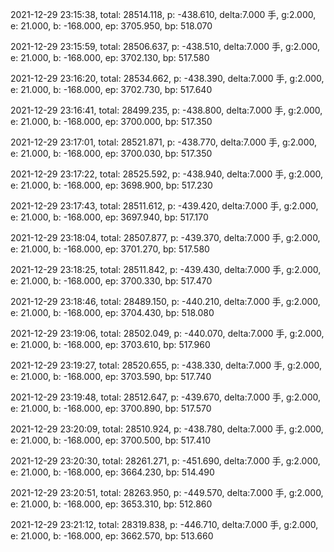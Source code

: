 2021-12-29 23:15:38, total: 28514.118, p: -438.610, delta:7.000 手, g:2.000, e: 21.000, b: -168.000, ep: 3705.950, bp: 518.070

2021-12-29 23:15:59, total: 28506.637, p: -438.510, delta:7.000 手, g:2.000, e: 21.000, b: -168.000, ep: 3702.130, bp: 517.580

2021-12-29 23:16:20, total: 28534.662, p: -438.390, delta:7.000 手, g:2.000, e: 21.000, b: -168.000, ep: 3702.730, bp: 517.640

2021-12-29 23:16:41, total: 28499.235, p: -438.800, delta:7.000 手, g:2.000, e: 21.000, b: -168.000, ep: 3700.000, bp: 517.350

2021-12-29 23:17:01, total: 28521.871, p: -438.770, delta:7.000 手, g:2.000, e: 21.000, b: -168.000, ep: 3700.030, bp: 517.350

2021-12-29 23:17:22, total: 28525.592, p: -438.940, delta:7.000 手, g:2.000, e: 21.000, b: -168.000, ep: 3698.900, bp: 517.230

2021-12-29 23:17:43, total: 28511.612, p: -439.420, delta:7.000 手, g:2.000, e: 21.000, b: -168.000, ep: 3697.940, bp: 517.170

2021-12-29 23:18:04, total: 28507.877, p: -439.370, delta:7.000 手, g:2.000, e: 21.000, b: -168.000, ep: 3701.270, bp: 517.580

2021-12-29 23:18:25, total: 28511.842, p: -439.430, delta:7.000 手, g:2.000, e: 21.000, b: -168.000, ep: 3700.330, bp: 517.470

2021-12-29 23:18:46, total: 28489.150, p: -440.210, delta:7.000 手, g:2.000, e: 21.000, b: -168.000, ep: 3704.430, bp: 518.080

2021-12-29 23:19:06, total: 28502.049, p: -440.070, delta:7.000 手, g:2.000, e: 21.000, b: -168.000, ep: 3703.610, bp: 517.960

2021-12-29 23:19:27, total: 28520.655, p: -438.330, delta:7.000 手, g:2.000, e: 21.000, b: -168.000, ep: 3703.590, bp: 517.740

2021-12-29 23:19:48, total: 28512.647, p: -439.670, delta:7.000 手, g:2.000, e: 21.000, b: -168.000, ep: 3700.890, bp: 517.570

2021-12-29 23:20:09, total: 28510.924, p: -438.780, delta:7.000 手, g:2.000, e: 21.000, b: -168.000, ep: 3700.500, bp: 517.410

2021-12-29 23:20:30, total: 28261.271, p: -451.690, delta:7.000 手, g:2.000, e: 21.000, b: -168.000, ep: 3664.230, bp: 514.490

2021-12-29 23:20:51, total: 28263.950, p: -449.570, delta:7.000 手, g:2.000, e: 21.000, b: -168.000, ep: 3653.310, bp: 512.860

2021-12-29 23:21:12, total: 28319.838, p: -446.710, delta:7.000 手, g:2.000, e: 21.000, b: -168.000, ep: 3662.570, bp: 513.660